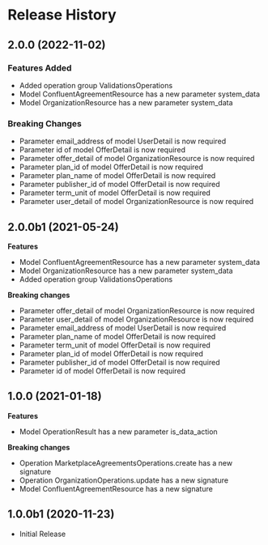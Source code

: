 # Release History

## 2.0.0 (2022-11-02)

### Features Added

  - Added operation group ValidationsOperations
  - Model ConfluentAgreementResource has a new parameter system_data
  - Model OrganizationResource has a new parameter system_data

### Breaking Changes

  - Parameter email_address of model UserDetail is now required
  - Parameter id of model OfferDetail is now required
  - Parameter offer_detail of model OrganizationResource is now required
  - Parameter plan_id of model OfferDetail is now required
  - Parameter plan_name of model OfferDetail is now required
  - Parameter publisher_id of model OfferDetail is now required
  - Parameter term_unit of model OfferDetail is now required
  - Parameter user_detail of model OrganizationResource is now required

## 2.0.0b1 (2021-05-24)

**Features**

  - Model ConfluentAgreementResource has a new parameter system_data
  - Model OrganizationResource has a new parameter system_data
  - Added operation group ValidationsOperations

**Breaking changes**

  - Parameter offer_detail of model OrganizationResource is now required
  - Parameter user_detail of model OrganizationResource is now required
  - Parameter email_address of model UserDetail is now required
  - Parameter plan_name of model OfferDetail is now required
  - Parameter term_unit of model OfferDetail is now required
  - Parameter plan_id of model OfferDetail is now required
  - Parameter publisher_id of model OfferDetail is now required
  - Parameter id of model OfferDetail is now required

## 1.0.0 (2021-01-18)

**Features**

  - Model OperationResult has a new parameter is_data_action

**Breaking changes**
  - Operation MarketplaceAgreementsOperations.create has a new signature
  - Operation OrganizationOperations.update has a new signature
  - Model ConfluentAgreementResource has a new signature

## 1.0.0b1 (2020-11-23)

* Initial Release
